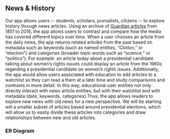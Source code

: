 ## News & History

Our app allows users -- students, scholars, journalists, citizens -- to explore history through news articles. Using an archive of [Guardian articles](http://open-platform.theguardian.com/explore/) from 1851 to 2016, the app allows users to contrast and compare how the media has covered different topics over time. When a user chooses an article from the daily news, the app returns related articles from the past based on metadata such as keywords (such as named entities, “Clinton,” or “election”) and categories (broader topic words such as “science,” or “politics”). For example: an article today about a presidential candidate talking about women’s rights issues could display an article from the 1960s regarding a presidential candidate on women’s rights issues. Additionally, the app would allow users associated with education to add articles to a watchlist so they can read a them at a later time and study comparisons and contrasts in more detail. In this way, educational user entities not only directly interact with news article entities, but with their watchlist and with metadata (date, keywords, categories).Thus, the app allows readers to explore new news with old news for a new perspective. We will be starting will a smaller subset of articles based around presidential elections, which will allow us to easily divide these articles into categories and draw relationships between new and old articles.

### ER Diagram





